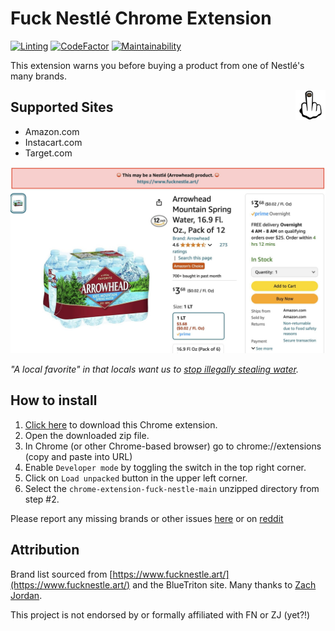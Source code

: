 # Fuck Nestlé Chrome Extension

[![Linting](https://github.com/hbmartin/chrome-extension-fuck-nestle/actions/workflows/linting.yml/badge.svg)](https://github.com/hbmartin/chrome-extension-fuck-nestle/actions/workflows/linting.yml)
[![CodeFactor](https://www.codefactor.io/repository/github/hbmartin/chrome-extension-fuck-nestle/badge)](https://www.codefactor.io/repository/github/hbmartin/chrome-extension-fuck-nestle)
[![Maintainability](https://api.codeclimate.com/v1/badges/81b8f97e6ae73dd33ea1/maintainability)](https://codeclimate.com/github/hbmartin/chrome-extension-fuck-nestle/maintainability)

This extension warns you before buying a product from one of Nestlé's many brands.

<img src="assets/icons/icon48.png" alt="Icon" align="right">

## Supported Sites

- Amazon.com
- Instacart.com
- Target.com

<picture>
  <img alt="Screenshot of Nestle product on Amazon.com" src="assets/screenshots/arrowhead.jpg">
</picture>

_"A local favorite" in that locals want us to [stop illegally stealing water](https://www.latimes.com/environment/story/2024-08-07/arrowhead-bottled-water-permit)._

## How to install

1. [Click here](https://github.com/hbmartin/chrome-extension-fuck-nestle/archive/refs/heads/main.zip) to download this Chrome extension.
2. Open the downloaded zip file.
3. In Chrome (or other Chrome-based browser) go to chrome://extensions (copy and paste into URL)
4. Enable `Developer mode` by toggling the switch in the top right corner.
5. Click on `Load unpacked` button in the upper left corner.
6. Select the `chrome-extension-fuck-nestle-main` unzipped directory from step #2.

Please report any missing brands or other issues [here](https://github.com/hbmartin/chrome-extension-fuck-nestle/issues) or on [reddit](https://www.reddit.com/r/FuckNestle/comments/1fg4fn9/a_chrome_extension_to_warn_you_before_buying_a/)

## Attribution

Brand list sourced from [https://www.fucknestle.art/](https://www.fucknestle.art/) and the BlueTriton site. Many thanks to [Zach Jordan](https://www.zachjordan.io/).

This project is not endorsed by or formally affiliated with FN or ZJ (yet?!)

